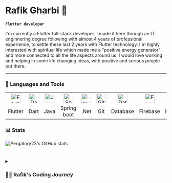 
# Rafik Gharbi 👋

**`Flutter developer`**

I'm currently a Flutter full-stack developer. I made it here through an IT enginnering degree following with almost 4 years of professional experience, to settle these last 2 years with Flutter technology. 
I'm highly interested with spiritual life which made me a "positive energy generator" and more connected to all the life aspects around us. I would love working and helping in some life changing ideas, with positive and serious people out there.

---

### 🧰 Languages and Tools
<table>
  <tr>
    <td align="center">
      <img alt="Flutter" width="30px" src="https://cdn.worldvectorlogo.com/logos/flutter-logo.svg"/>
    </td>
    <td align="center">
      <img alt="Dart" width="30px" src="https://upload.wikimedia.org/wikipedia/commons/thumb/9/91/Dart-logo-icon.svg/2048px-Dart-logo-icon.svg.png"/>
    </td>
    <td align="center">
      <img alt="Java" width="30px" src="https://cdn.jsdelivr.net/gh/devicons/devicon/icons/java/java-original.svg"/>
    </td>
    <td align="center">
      <img alt="Spring" width="30px" src="https://cdn.jsdelivr.net/gh/devicons/devicon/icons/spring/spring-original.svg" />
    </td>
    <td align="center">
      <img alt=".Net" width="30px" src="https://cdn.jsdelivr.net/npm/devicons@1.8.0/!SVG/dotnet.svg" />
    </td>
    <td align="center">
      <img alt="Git" width="30px" src="https://cdn.jsdelivr.net/gh/devicons/devicon/icons/git/git-original.svg" />
    </td>
    <td align="center">
      <img alt="Database" width="30px" src="https://cdn.jsdelivr.net/npm/devicons@1.8.0/!SVG/database.svg" />
    </td>
    <td align="center">
      <img alt="Firebase" width="30px" src="https://cdn.jsdelivr.net/npm/devicons@1.8.0/!SVG/firebase.svg" />
    </td>
    <td align="center">
      <img alt="HTML" width="30px" src="https://cdn.jsdelivr.net/gh/devicons/devicon/icons/html5/html5-plain.svg" />
    </td>
    <td align="center">
      <img alt="CSS" width="30px" src="https://cdn.jsdelivr.net/gh/devicons/devicon/icons/css3/css3-plain.svg" />
    </td>
    <td align="center">
      <img alt="JavaScript" width="30px" src="https://cdn.jsdelivr.net/gh/devicons/devicon/icons/javascript/javascript-plain.svg" />
    </td>
  </tr>
  <tr>
    <td align="center">
      Flutter
    </td>
    <td align="center">
      Dart
    </td>
    <td align="center">
      Java
    </td>
    <td align="center">
      Spring boot
    </td>
    <td align="center">
      .Net
    </td>
    <td align="center">
      Git
    </td>
    <td align="center">
      Database
    </td>
    <td align="center">
      Firebase
    </td>
    <td align="center">
      HTML
    </td>
    <td align="center">
      CSS
    </td>
    <td align="center">
      JavaScript
    </td>
  </tr>
</table>
  
### 📊 Stats

![Pergatory23's GitHub stats](https://github-readme-stats.vercel.app/api?username=Pergatory23&show_icons=true&theme=gruvbox)

<!-- ![GitHub Streak](https://streak-stats.demolab.com?user=Pergatory23&theme=gruvbox&border_radius=4.5) -->

#

<details>
 <summary><h3>👨‍💻 Rafik's Coding Journey</h3></summary>
   I started my coding journey with the foundation of a Microsoft Tech Club within our university with a passion to learn everything I could about this programming world. This self teaching journey made a lot of impact on who I'm now, finding everything encountred through the way just a challenge that will help me learn and develop my skills. After finishing my study, I was lost at first trying different paths, to finally land as a full-stack Flutter developer. Moreover, working in some startups on the way was very benificial for me by tacling all the aspect of software creation, from the idea to the analysis and UI design, till the development and testing. It was really fulfilling participating on all the application creation phases. Of course along the way, I was getting deeper and deeper into the spiritual word and the self development journey which shaped my caracter to be who I'm today. That positie calm spirit, who send love and happiness to everyone encountred on the way. A new interest of modern agriculture is coming to life this last months of 2022 after almost a year of searching and learning all about aquaponics. Stay tuned for the result 🐠.

<br />

#

<!--
**Pergatory23/Pergatory23** is a ✨ _special_ ✨ repository because its `README.md` (this file) appears on your GitHub profile.

Here are some ideas to get you started:

- 🔭 I’m currently working on ...
- 🌱 I’m currently learning ...
- 👯 I’m looking to collaborate on ...
- 🤔 I’m looking for help with ...
- 💬 Ask me about ...
- 📫 How to reach me: ...
- 😄 Pronouns: ...
- ⚡ Fun fact: ...
-->
